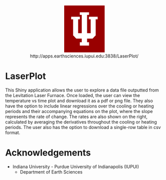<p align="center">
  <img src="www/trident_large.png">
  <br>
  http://apps.earthsciences.iupui.edu:3838/LaserPlot/
</p>

# LaserPlot

This Shiny application allows the user to explore a data file outputted from the Levitation Laser Furnace. Once loaded, the user can view the temperature vs time plot and download it as a pdf or png file. They also have the option to include linear regressions over the cooling or heating periods and their accompanying equations on the plot, where the slope represents the rate of change. The rates are also shown on the right, calculated by averaging the derivatives throughout the cooling or heating periods. The user also has the option to download a single-row table in csv format.

# Acknowledgements
- Indiana University - Purdue University of Indianapolis (IUPUI)
     - Department of Earth Sciences
